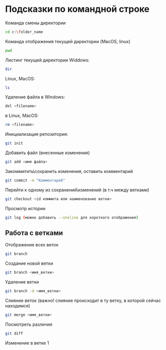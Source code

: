 # Подсказки по командной строке

Команда смены директории
```sh
cd c:\folder_name
```

Команда отображения текущей директории (MacOS, linux)
```sh
pwd
```

Листинг текущей директории
Widdows:
```sh
dir
```
Linux, MacOS:
```sh
ls
```

Удаление файла в Windows:
```sh
del <filename>
```
в Linux, MacOS:
```sh
rm <filename>
```

Инициализация репозитория:
```sh
git init
```

Добавить файл (внесенные изменения)
```sh
git add <имя файла>
```

Закоммитить\сохранить изменения, оставить комментарий
```sh
git commit -m "Комментарий"
```

Перейти к одному из сохранений\изменений (в т.ч между ветками)
```sh
git checkout <id коммита или наименование ветки>
```

Просмотр истории
```sh
git log (можно добавить --oneline для короткого отображения)
```

## Работа с ветками
Отображение всех веток
```sh
git branch
```

Создание новой ветки
```sh
git branch <имя_ветки>
```

Удаление ветки
```sh
git branch -d <имя_ветки>
```

Слияние веток (важно! слияние происходит в ту ветку, в которой сейчас находимся)
```sh
git merge <имя_ветки>
```

Посмотреть различия
```sh
git diff
```

Изменение в ветке 1